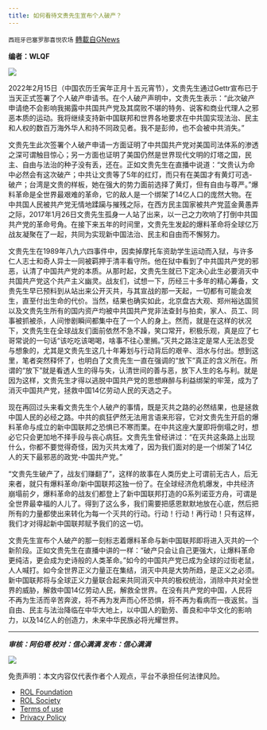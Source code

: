 ```yaml
---
title: 如何看待文贵先生宣布个人破产？
---
```

`西班牙巴塞罗那喜悦农场` [轉載自GNews](https://gnews.org/zh-hans/2021531/)

**编者：WLQF**

![](https://assets.gnews.org/wp-content/uploads/2022/02/maxresdefault-12-2.jpg)

2022年2月15日（中国农历壬寅年正月十五元宵节），文贵先生通过Gettr宣布已于当天正式签署了个人破产申请书。在个人破产声明中，文贵先生表示：“此次破产申请绝不会影响我揭露中共国共产党及其腐败不堪的特务、说客和商业代理人之邪恶本质的运动。我将继续支持新中国联邦和世界各地要求在中共国实现法治、民主和人权的数百万海外华人和持不同政见者。我不是彭帅，也不会被中共消失。”

文贵先生此次签署个人破产申请一方面证明了中共国共产党对美国司法体系的渗透之深可谓触目惊心；另一方面也证明了美国仍然是世界现代文明的灯塔之国，民主、自由与法治的种子没有丢，还在。正如文贵先生在直播中说道：“文贵认为命中必然会有这次破产；中共让文贵等了5年的红灯，而只有在美国才有黄灯可选-破产；台湾是文贵的样板，她在强大的势力面前选择了黄灯，但有自由与尊严。”爆料革命是全世界最艰难的革命，它的敌人是一个绑架了14亿人口的庞然大物。在中共国人民被共产党无情地蹂躏与摧残之际，在西方民主国家被共产党蓝金黄愚弄之际，2017年1月26日文贵先生孤身一人站了出来，以一己之力吹响了打倒中共国共产党的革命号角。在接下来五年的时间里，文贵先生发起的爆料革命将全球亿万战友凝聚在了一起，共同为实现新中国法治、民主和自由而不懈努力。

文贵先生在1989年八九六四事件中，因卖掉摩托车资助学生运动而入狱，与许多仁人志士和奇人异士一同被羁押于清丰看守所。他在狱中看到了中共国共产党的邪恶，认清了中国共产党的本质。从那时起，文贵先生就已下定决心此生必要消灭中共国共产党这个共产主义幽灵。战友们，试想一下，历经三十多年的精心筹备，文贵先生早已预料到从站出来公开灭共，与其宣战的那一天起，一切都有可能会发生，直至付出生命的代价。当然，结果也确实如此，北京盘古大观、郑州裕达国贸以及文贵先生所有的国内资产均被中共国共产党非法查封与拍卖，家人、员工、同事被抓被杀，人间惨剧瞬间都集中在了一个人的身上。然而，就是在这样的状况下，文贵先生在全球战友们面前依然不急不躁，笑口常开，积极乐观，真是应了七哥常说的一句话“该吃吃该喝喝，啥事不往心里搁。”灭共之路注定是常人无法忍受与想象的，尤其是文贵先生这几十年筹划与行动背后的艰辛、泪水与付出。想到这里，笔者突然释怀了，也明白了文贵先生一直在强调的“放下”真正的含义所在。所谓的“放下”就是看透人生的得与失，认清世间的善与恶，放下人生的名与利。就是因为这样，文贵先生才得以逃脱中国共产党的思想麻醉与利益绑架的牢笼，成为了消灭中国共产党，拯救中国14亿劳动人民的天选之子。

现在再回过头来看文贵先生个人破产的事情，既是灭共之路的必然结果，也是拯救中国人民的必经之路。中共的疯狂俨然无法用言语来形容，它对文贵先生开启的爆料革命与成立的新中国联邦之恐惧已不寒而栗。在中共这座大厦即将倒塌之时，想必它只会更加地不择手段与丧心病狂。文贵先生曾经讲过：“在灭共这条路上出现什么，你都不要觉得奇怪，因为灭共太难了，因为我们面对的是一个绑架了14亿人的天下最邪恶的政党-中国共产党。”

“文贵先生破产了，战友们赚翻了”，这样的故事在人类历史上可谓前无古人，后无来者，就只有爆料革命/新中国联邦这独一份了。在全球经济危机爆发，中共经济崩塌前夕，爆料革命的战友们都登上了新中国联邦打造的G系列诺亚方舟，可谓是全世界最幸福的人儿了。得到了这么多，我们需要把感恩默默地放在心底，然后把所有的力量都使出来转化为每一个灭共的行动。行动！行动！再行动！只有这样，我们才对得起新中国联邦赋予我们的这一切。

文贵先生宣布个人破产的那一刻标志着爆料革命与新中国联邦即将进入灭共的一个新阶段。正如文贵先生在直播中讲的一样：“破产只会让自己更强大，让爆料革命更纯洁，更会成为史诗般的人类革命。”如今的中国共产党已成为全球的过街老鼠，人人喊打。如今全世界正义力量正在集结，消灭中共是大势所趋，是正义之必须。新中国联邦将与全球正义力量联合起来共同消灭中共的极权统治，消除中共对全世界的威胁，解救中国14亿劳动人民，解救全世界。在没有共产党的中国，人民将不再为生活而辛苦奔波，将不再为发声而心怀恐惧，将不再为看病而一夜返贫。当自由、民主与法治降临在中华大地上，以中国人的勤劳、善良和中华文化的影响力，以及14亿人的创造力，未来中华民族必将光耀世界。

* * *

***审核：阿伯塔
校对：信心满满
发布：信心满满***

![](https://assets.gnews.org/wp-content/uploads/2022/02/西喜-4.jpeg)



 

免责声明：本文内容仅代表作者个人观点，平台不承担任何法律风险。

- [ROL Foundation](https://rolfoundation.org/)
- [ROL Society](https://rolsociety.org/)
- [Terms of use](https://gnews.org/terms-of-use-3/)
- [Privacy Policy](https://gnews.org/privacy-policy/)
